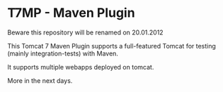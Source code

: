 T7MP - Maven Plugin
====================



Beware this repository will be renamed on 20.01.2012



This Tomcat 7 Maven Plugin supports a full-featured Tomcat for testing 
(mainly integration-tests) with Maven.

It supports multiple webapps deployed on tomcat.

More in the next days.